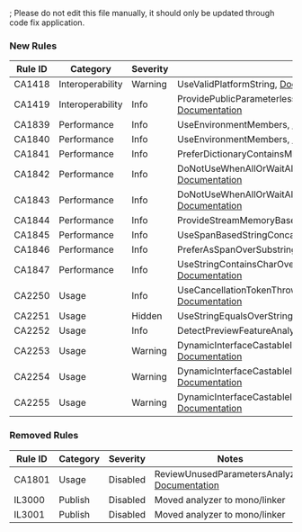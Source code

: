 ; Please do not edit this file manually, it should only be updated through code fix application.

### New Rules

Rule ID | Category | Severity | Notes
--------|----------|----------|-------
CA1418 | Interoperability | Warning | UseValidPlatformString, [Documentation](https://docs.microsoft.com/dotnet/fundamentals/code-analysis/quality-rules/ca1418)
CA1419 | Interoperability | Info | ProvidePublicParameterlessSafeHandleConstructor, [Documentation](https://docs.microsoft.com/dotnet/fundamentals/code-analysis/quality-rules/ca1419)
CA1839 | Performance | Info | UseEnvironmentMembers, [Documentation](https://docs.microsoft.com/dotnet/fundamentals/code-analysis/quality-rules/ca1839)
CA1840 | Performance | Info | UseEnvironmentMembers, [Documentation](https://docs.microsoft.com/dotnet/fundamentals/code-analysis/quality-rules/ca1840)
CA1841 | Performance | Info | PreferDictionaryContainsMethods, [Documentation](https://docs.microsoft.com/dotnet/fundamentals/code-analysis/quality-rules/ca1841)
CA1842 | Performance | Info | DoNotUseWhenAllOrWaitAllWithSingleArgument, [Documentation](https://docs.microsoft.com/dotnet/fundamentals/code-analysis/quality-rules/ca1842)
CA1843 | Performance | Info | DoNotUseWhenAllOrWaitAllWithSingleArgument, [Documentation](https://docs.microsoft.com/dotnet/fundamentals/code-analysis/quality-rules/ca1843)
CA1844 | Performance | Info | ProvideStreamMemoryBasedAsyncOverrides, [Documentation](https://docs.microsoft.com/dotnet/fundamentals/code-analysis/quality-rules/ca1844)
CA1845 | Performance | Info | UseSpanBasedStringConcat, [Documentation](https://docs.microsoft.com/dotnet/fundamentals/code-analysis/quality-rules/ca1845)
CA1846 | Performance | Info | PreferAsSpanOverSubstring, [Documentation](https://docs.microsoft.com/dotnet/fundamentals/code-analysis/quality-rules/ca1846)
CA1847 | Performance | Info | UseStringContainsCharOverloadWithSingleCharactersAnalyzer, [Documentation](https://docs.microsoft.com/dotnet/fundamentals/code-analysis/quality-rules/ca1847)
CA2250 | Usage | Info | UseCancellationTokenThrowIfCancellationRequested, [Documentation](https://docs.microsoft.com/dotnet/fundamentals/code-analysis/quality-rules/ca2250)
CA2251 | Usage | Hidden | UseStringEqualsOverStringCompare, [Documentation](https://docs.microsoft.com/dotnet/fundamentals/code-analysis/quality-rules/ca2251)
CA2252 | Usage | Info | DetectPreviewFeatureAnalyzer, [Documentation](https://docs.microsoft.com/dotnet/fundamentals/code-analysis/quality-rules/ca2252)
CA2253 | Usage | Warning | DynamicInterfaceCastableImplementationAnalyzer, [Documentation](https://docs.microsoft.com/dotnet/fundamentals/code-analysis/quality-rules/ca2253)
CA2254 | Usage | Warning | DynamicInterfaceCastableImplementationAnalyzer, [Documentation](https://docs.microsoft.com/dotnet/fundamentals/code-analysis/quality-rules/ca2254)
CA2255 | Usage | Warning | DynamicInterfaceCastableImplementationAnalyzer, [Documentation](https://docs.microsoft.com/dotnet/fundamentals/code-analysis/quality-rules/ca2255)

### Removed Rules

Rule ID | Category | Severity | Notes
--------|----------|----------|-------
CA1801 | Usage | Disabled | ReviewUnusedParametersAnalyzer, [Documentation](https://docs.microsoft.com/visualstudio/code-quality/ca1801)
IL3000 | Publish | Disabled | Moved analyzer to mono/linker
IL3001 | Publish | Disabled | Moved analyzer to mono/linker
